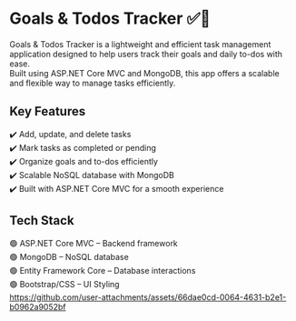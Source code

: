# Goals & Todos Tracker ✅🎯
Goals & Todos Tracker is a lightweight and efficient task management application designed to help users track their goals and daily to-dos with ease.<br /> 
Built using ASP.NET Core MVC and MongoDB, this app offers a scalable and flexible way to manage tasks efficiently.

## Key Features
✔️ Add, update, and delete tasks<br /> 
✔️ Mark tasks as completed or pending<br /> 
✔️ Organize goals and to-dos efficiently<br /> 
✔️ Scalable NoSQL database with MongoDB<br /> 
✔️ Built with ASP.NET Core MVC for a smooth experience<br /> 

## Tech Stack
🟢 ASP.NET Core MVC – Backend framework<br /> 
🟢 MongoDB – NoSQL database<br /> 
🟢 Entity Framework Core – Database interactions<br /> 
🟢 Bootstrap/CSS – UI Styling<br /> 
https://github.com/user-attachments/assets/66dae0cd-0064-4631-b2e1-b0962a9052bf
